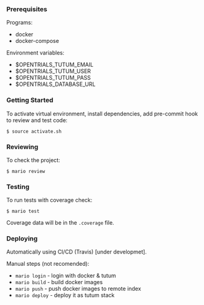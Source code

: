 ### Prerequisites

Programs:
- docker
- docker-compose

Environment variables:
- $OPENTRIALS_TUTUM_EMAIL
- $OPENTRIALS_TUTUM_USER
- $OPENTRIALS_TUTUM_PASS
- $OPENTRIALS_DATABASE_URL

### Getting Started

To activate virtual environment, install
dependencies, add pre-commit hook to review and test code:

```
$ source activate.sh
```

### Reviewing

To check the project:

```
$ mario review
```

### Testing

To run tests with coverage check:

```
$ mario test
```

Coverage data will be in the `.coverage` file.

### Deploying

Automatically using CI/CD (Travis) [under developmet].

Manual steps (not recomended):
- `mario login` - login with docker & tutum
- `mario build` - build docker images
- `mario push` - push docker images to remote index
- `mario deploy` - deploy it as tutum stack
